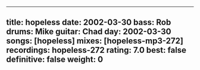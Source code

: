 
---
title: hopeless
date: 2002-03-30
bass:	Rob
drums:	Mike
guitar:	Chad
day: 2002-03-30
songs: [hopeless]
mixes: [hopeless-mp3-272]
recordings: hopeless-272
rating: 7.0
best: false
definitive: false
weight: 0
---
